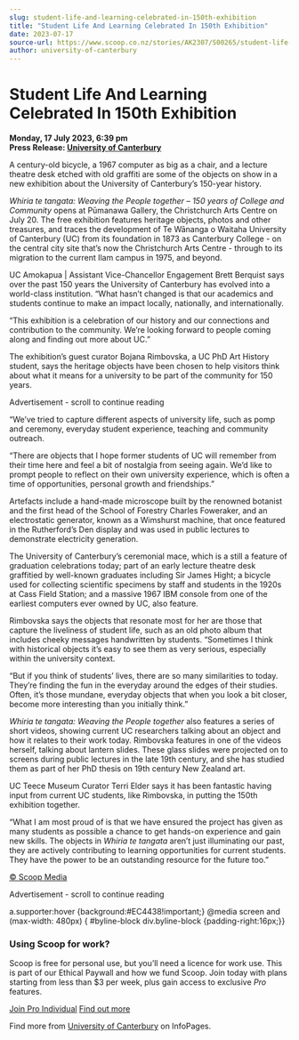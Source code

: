 ```yaml
---
slug: student-life-and-learning-celebrated-in-150th-exhibition
title: "Student Life And Learning Celebrated In 150th Exhibition"
date: 2023-07-17
source-url: https://www.scoop.co.nz/stories/AK2307/S00265/student-life-and-learning-celebrated-in-150th-exhibition.htm
author: university-of-canterbury
---
```

Student Life And Learning Celebrated In 150th Exhibition
========================================================

**Monday, 17 July 2023, 6:39 pm**  
**Press Release: [University of Canterbury](https://info.scoop.co.nz/University_of_Canterbury)**

A century-old bicycle, a 1967 computer as big as a chair, and a lecture theatre desk etched with old graffiti are some of the objects on show in a new exhibition about the University of Canterbury’s 150-year history.

_Whiria te tangata: Weaving the People together – 150 years of College and Community_ opens at Pūmanawa Gallery, the Christchurch Arts Centre on July 20. The free exhibition features heritage objects, photos and other treasures, and traces the development of Te Wānanga o Waitaha University of Canterbury (UC) from its foundation in 1873 as Canterbury College - on the central city site that’s now the Christchurch Arts Centre - through to its migration to the current Ilam campus in 1975, and beyond.

UC Amokapua | Assistant Vice-Chancellor Engagement Brett Berquist says over the past 150 years the University of Canterbury has evolved into a world-class institution. “What hasn’t changed is that our academics and students continue to make an impact locally, nationally, and internationally.

“This exhibition is a celebration of our history and our connections and contribution to the community. We’re looking forward to people coming along and finding out more about UC.”

The exhibition’s guest curator Bojana Rimbovska, a UC PhD Art History student, says the heritage objects have been chosen to help visitors think about what it means for a university to be part of the community for 150 years.

Advertisement - scroll to continue reading





“We’ve tried to capture different aspects of university life, such as pomp and ceremony, everyday student experience, teaching and community outreach.

“There are objects that I hope former students of UC will remember from their time here and feel a bit of nostalgia from seeing again. We’d like to prompt people to reflect on their own university experience, which is often a time of opportunities, personal growth and friendships.”

Artefacts include a hand-made microscope built by the renowned botanist and the first head of the School of Forestry Charles Foweraker, and an electrostatic generator, known as a Wimshurst machine, that once featured in the Rutherford’s Den display and was used in public lectures to demonstrate electricity generation.

The University of Canterbury’s ceremonial mace, which is a still a feature of graduation celebrations today; part of an early lecture theatre desk graffitied by well-known graduates including Sir James Hight; a bicycle used for collecting scientific specimens by staff and students in the 1920s at Cass Field Station; and a massive 1967 IBM console from one of the earliest computers ever owned by UC, also feature.

Rimbovska says the objects that resonate most for her are those that capture the liveliness of student life, such as an old photo album that includes cheeky messages handwritten by students. “Sometimes I think with historical objects it’s easy to see them as very serious, especially within the university context.

“But if you think of students’ lives, there are so many similarities to today. They’re finding the fun in the everyday around the edges of their studies. Often, it’s those mundane, everyday objects that when you look a bit closer, become more interesting than you initially think.”

_Whiria te tangata: Weaving the People together_ also features a series of short videos, showing current UC researchers talking about an object and how it relates to their work today. Rimbovska features in one of the videos herself, talking about lantern slides. These glass slides were projected on to screens during public lectures in the late 19th century, and she has studied them as part of her PhD thesis on 19th century New Zealand art.

UC Teece Museum Curator Terri Elder says it has been fantastic having input from current UC students, like Rimbovska, in putting the 150th exhibition together.

“What I am most proud of is that we have ensured the project has given as many students as possible a chance to get hands-on experience and gain new skills. The objects in _Whiria te tangata_ aren’t just illuminating our past, they are actively contributing to learning opportunities for current students. They have the power to be an outstanding resource for the future too.”

[© Scoop Media](http://www.scoop.co.nz/about/terms.html)  

Advertisement - scroll to continue reading



a.supporter:hover {background:#EC4438!important;} @media screen and (max-width: 480px) { #byline-block div.byline-block {padding-right:16px;}}

### Using Scoop for work?

Scoop is free for personal use, but you’ll need a licence for work use. This is part of our Ethical Paywall and how we fund Scoop. Join today with plans starting from less than $3 per week, plus gain access to exclusive _Pro_ features.  
  
[Join Pro Individual](https://pro.scoop.co.nz/Individual/?from=ProIn24) [Find out more](https://pro.scoop.co.nz/using-scoop-for-work/?from=ProIn24)

Find more from [University of Canterbury](https://info.scoop.co.nz/University_of_Canterbury) on InfoPages.